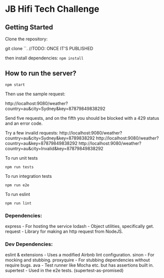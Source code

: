 # JB Hifi Tech Challenge


## Getting Started
Clone the repository:

git clone ``. //TODO: ONCE IT'S PUBLISHED

then install dependencies:  `npm install`

## How to run the server?

`npm start`

Then use the sample request:

http://localhost:9080/weather?country=au&city=Sydney&key=87879849838292

Send five requests, and on the fifth you should be blocked with a 429 status and an error code.

Try a few invalid requests:
http://localhost:9080/weather?country=au&city=Sydney&key=8789838292
http://localhost:9080/weather?country=au&key=87879849838292
http://localhost:9080/weather?country=au&city=Invalid&key=87879849838292


To run unit tests

`npm run tests`

To run integration tests

`npm run e2e`

To run eslint

`npm run lint`


### Dependencies: 

express - For hosting the service
lodash - Object utilities, specifically get.
request - Library for making an http request from NodeJS.

### Dev Dependencies:

eslint & extensions - Uses a modified Airbnb lint configuration.
sinon - For mocking and stubbing.
proxyquire - For stubbing dependencies without require bugs.
ava - Test runner like Mocha etc. but has assertions built in.
supertest - Used in the e2e tests. (supertest-as-promised)



